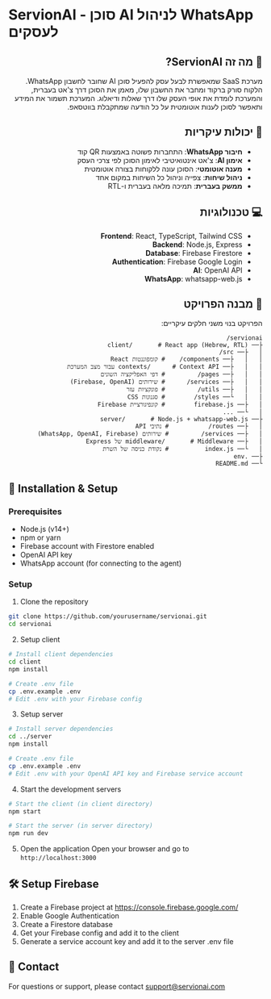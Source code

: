 # ServionAI - סוכן AI לניהול WhatsApp לעסקים

<div dir="rtl">

## 🧩 מה זה ServionAI?

מערכת SaaS שמאפשרת לבעל עסק להפעיל סוכן AI שחובר לחשבון WhatsApp. הלקוח סורק ברקוד ומחבר את החשבון שלו, מאמן את הסוכן דרך צ'אט בעברית, והמערכת לומדת את אופי העסק שלו דרך שאלות ודיאלוג. המערכת תשמור את המידע ותאפשר לסוכן לענות אוטומטית על כל הודעה שמתקבלת בווטסאפ.

## 🚀 יכולות עיקריות

- **חיבור WhatsApp**: התחברות פשוטה באמצעות QR קוד
- **אימון AI**: צ'אט אינטואיטיבי לאימון הסוכן לפי צרכי העסק
- **מענה אוטומטי**: הסוכן עונה ללקוחות בצורה אוטומטית
- **ניהול שיחות**: צפייה וניהול כל השיחות במקום אחד
- **ממשק בעברית**: תמיכה מלאה בעברית ו-RTL

## 💻 טכנולוגיות

- **Frontend**: React, TypeScript, Tailwind CSS
- **Backend**: Node.js, Express
- **Database**: Firebase Firestore
- **Authentication**: Firebase Google Login
- **AI**: OpenAI API
- **WhatsApp**: whatsapp-web.js

## 📂 מבנה הפרויקט

הפרויקט בנוי משני חלקים עיקריים:

```
servionai/
├── client/       # React app (Hebrew, RTL)
│   ├── src/
│   │   ├── components/    # קומפוננטות React
│   │   ├── contexts/      # Context API עבור מצב המערכת
│   │   ├── pages/         # דפי האפליקציה השונים
│   │   ├── services/      # שירותים (Firebase, OpenAI)
│   │   ├── utils/         # פונקציות עזר
│   │   └── styles/        # סגנונות CSS
│   ├── firebase.js        # קונפיגורציית Firebase
│   └── ...
├── server/       # Node.js + whatsapp-web.js
│   ├── routes/           # נתיבי API
│   ├── services/         # שירותים (WhatsApp, OpenAI, Firebase)
│   ├── middleware/       # Middleware של Express
│   └── index.js          # נקודת כניסה של השרת
├── .env
└── README.md
```

</div>

## 🔧 Installation & Setup

### Prerequisites
- Node.js (v14+)
- npm or yarn
- Firebase account with Firestore enabled
- OpenAI API key
- WhatsApp account (for connecting to the agent)

### Setup

1. Clone the repository
```bash
git clone https://github.com/yourusername/servionai.git
cd servionai
```

2. Setup client
```bash
# Install client dependencies
cd client
npm install

# Create .env file
cp .env.example .env
# Edit .env with your Firebase config
```

3. Setup server
```bash
# Install server dependencies
cd ../server
npm install

# Create .env file
cp .env.example .env
# Edit .env with your OpenAI API key and Firebase service account
```

4. Start the development servers
```bash
# Start the client (in client directory)
npm start

# Start the server (in server directory)
npm run dev
```

5. Open the application
Open your browser and go to `http://localhost:3000`

## 🛠️ Setup Firebase

1. Create a Firebase project at https://console.firebase.google.com/
2. Enable Google Authentication
3. Create a Firestore database
4. Get your Firebase config and add it to the client
5. Generate a service account key and add it to the server .env file

## 📱 Contact

For questions or support, please contact support@servionai.com 